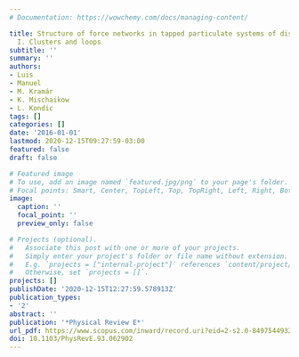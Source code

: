 ```yaml
---
# Documentation: https://wowchemy.com/docs/managing-content/

title: Structure of force networks in tapped particulate systems of disks and pentagons.
  I. Clusters and loops
subtitle: ''
summary: ''
authors:
- Luis
- Manuel
- M. Kramár
- K. Mischaikow
- L. Kondic
tags: []
categories: []
date: '2016-01-01'
lastmod: 2020-12-15T09:27:59-03:00
featured: false
draft: false

# Featured image
# To use, add an image named `featured.jpg/png` to your page's folder.
# Focal points: Smart, Center, TopLeft, Top, TopRight, Left, Right, BottomLeft, Bottom, BottomRight.
image:
  caption: ''
  focal_point: ''
  preview_only: false

# Projects (optional).
#   Associate this post with one or more of your projects.
#   Simply enter your project's folder or file name without extension.
#   E.g. `projects = ["internal-project"]` references `content/project/deep-learning/index.md`.
#   Otherwise, set `projects = []`.
projects: []
publishDate: '2020-12-15T12:27:59.578913Z'
publication_types:
- '2'
abstract: ''
publication: '*Physical Review E*'
url_pdf: https://www.scopus.com/inward/record.uri?eid=2-s2.0-84975449321&doi=10.1103%2fPhysRevE.93.062902&partnerID=40&md5=c7bb7d267617e95bf169108eac3b0250
doi: 10.1103/PhysRevE.93.062902
---
```

